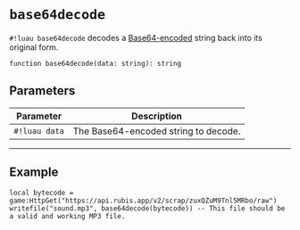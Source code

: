 # `base64decode`

<!-- TODO: in the future, make a note that hopefully we should explicitly check for ONLY base64xyz, rather than base64_xyz or crypt.xyz -->

`#!luau base64decode` decodes a [Base64-encoded](https://en.wikipedia.org/wiki/Base64) string back into its original form.

```luau
function base64decode(data: string): string
```

## Parameters

| Parameter     | Description                          |
| ------------- | ------------------------------------ |
| `#!luau data` | The Base64-encoded string to decode. |

---

## Example

```luau title="Decoding a Base64-encoded string" linenums="1"
local bytecode = game:HttpGet("https://api.rubis.app/v2/scrap/zuxQZuM9Tnl5MRbo/raw")
writefile("sound.mp3", base64decode(bytecode)) -- This file should be a valid and working MP3 file.
```
